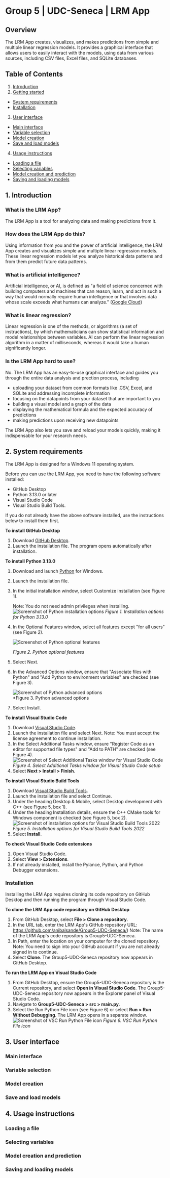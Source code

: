 # Group 5 | UDC-Seneca | LRM App

## Overview
<!-- TO DO: Add link to accessible PDF of Quick Start Guide-->

The LRM App creates, visualizes, and makes predictions from simple and multiple linear regression models. It provides a graphical interface that allows users to easily interact with the models, using data from various sources, including CSV files, Excel files, and SQLite databases.

## Table of Contents
<!--Finalize TOC at the very end. These are placeholders only at this point. All headings subject to change depending on project progress.--> 
1. [Introduction](#introduction)
2. [Getting started](#getting-started)
  - [System requirements](#system-requirements)
  - [Installation](#installation)
3. [User interface](#user-interface)
  - [Main interface](#main-interface)
  - [Variable selection](#variable-selection)
  - [Model creation](#model-creation)
  - [Save and load models](#save-and-load-models)
4. [Usage instructions](#usage-instructions)
  - [Loading a file](#loading-a-file)
  - [Selecting variables](#selecting-variables)
  - [Model creation and prediction](#model-creation-and-prediction)
  - [Saving and loading models](#saving-and-loading-models)

<!--Does Troubleshooting section need to be added? What about FAQs, Credits, Licence/License?-->

## 1. Introduction
<!-- TO DO: Add more information about name of the app (LRM App?), motivation for app, the target audience, the problem it solves, what we learned -->

### What is the LRM App? 
The LRM App is a tool for analyzing data and making predictions from it. 

### How does the LRM App do this?
Using information from you and the power of artificial intelligence, the LRM App creates and visualizes simple and multiple linear regression models. These linear regression models let you analyze historical data patterns and from them predict future data patterns. 

### What is artificial intelligence?
Artificial intelligence, or AI, is defined as "a field of science concerned with building computers and machines that can reason, learn, and act in such a way that would normally require human intelligence or that involves data whose scale exceeds what humans can analyze." ([Google Cloud](https://cloud.google.com/learn/what-is-artificial-intelligence#artificial-intelligence-defined))

### What is linear regression? 
Linear regression is one of the methods, or algorithms (a set of instructions), by which mathematicians can show statistical information and model relationships between variables. AI can perform the linear regression algorithm in a matter of milliseconds, whereas it would take a human significantly longer.  

### Is the LRM App hard to use?
No. The LRM App has an easy-to-use graphical interface and guides you through the entire data analysis and prection process, including
  - uploading your dataset from common formats like .CSV, Excel, and SQLite and addressing incomplete information
  - focusing on the datapoints from your dataset that are important to you
  - building a visual model and a graph of the data
  - displaying the mathematical formula and the expected accuracy of predictions
  - making predictions upon receiving new datapoints

The LRM App also lets you save and reload your models quickly, making it indispensable for your research needs.    

## 2. System requirements
The LRM App is designed for a Windows 11 operating system.

Before you can use the LRM App, you need to have the following software installed:
- GitHub Desktop
- Python 3.13.0 or later
- Visual Studio Code
- Visual Studio Build Tools.
   
If you do not already have the above software installed, use the instructions below to install them first. 

**To install GitHub Desktop**
1. Download [GitHub Desktop](https://desktop.github.com/download/).
2. Launch the installation file.
   The program opens automatically after installation.  

**To install Python 3.13.0**
1. Download and launch [Python](https://python.org/downloads/) for Windows.
2. Launch the installation file.
3. In the initial installation window, select Customize installation (see Figure 1).

   Note: You do not need admin privileges when installing.  
   ![Screenshot of Python installation options](/images/Python_installation_screenshot.jpg)
   *Figure 1. Installation options for Python 3.13.0*

5. In the Optional Features window, select all features except "for all users" (see Figure 2).

   ![Screenshot of Python optional features](Python_optional_features_screenshot.jpg)
   
   *Figure 2. Python optional features*

7. Select Next.
8. In the Advanced Options window, ensure that "Associate files with Python" and "Add Python to environment variables" are checked (see Figure 3).

   ![Screenshot of Python advanced options](Python_advanced_screenshot.jpg)  
   *Figure 3. Python advanced options  

9. Select Install.

**To install Visual Studio Code**
1. Download [Visual Studio Code](https://code.visualstudio.com/).
2. Launch the installation file and select Next.
   Note: You must accept the license agreement to continue installation.
3. In the Select Additional Tasks window, ensure "Register Code as an editor for supported file types" and "Add to PATH" are checked (see Figure 4).
![Screenshot of Select Additional Tasks window for Visual Studio Code](VSCsetuppagescreenshot.jpg)
*Figure 4. Select Additional Tasks window for Visual Studio Code setup*
4. Select **Next > Install > Finish**.

**To install Visual Studio Build Tools**
1. Download [Visual Studio Build Tools](https://visualstudio.microsoft.com/downloads/#build-tools-for-visual-studio-2022).
2. Launch the installation file and select Continue.
3. Under the heading Desktop & Mobile, select Desktop development with C++ (see Figure 5, box 1).
4. Under the heading Installation details, ensure the C++ CMake tools for Windows component is checked (see Figure 5, box 2).
![Screenshot of installation options for Visual Studio Build Tools 2022](Compiler_installation_screenshot.jpg)
*Figure 5. Installation options for Visual Studio Build Tools 2022*
5. Select **Install**. 

**To check Visual Studio Code extensions**
1. Open Visual Studio Code.
2. Select **View > Extensions**.
3. If not already installed, install the Pylance, Python, and Python Debugger extensions.
 
### Installation
Installing the LRM App requires cloning its code repository on GitHub Desktop and then running the program through Visual Studio Code. 

**To clone the LRM App code repository on GitHub Desktop**
1. From GitHub Desktop, select **File > Clone a repository**.
2. In the URL tab, enter the LRM App's GitHub repository URL: https://github.com/anibalsande/Group5-UDC-Seneca/)
   Note: The name of the LRM App's code repository is Group5-UDC-Seneca.
4. In Path, enter the location on your computer for the cloned repository.
   Note: You need to sign into your GitHub account if you are not already signed in to continue.
6. Select **Clone**.
   The Group5-UDC-Seneca repository now appears in GitHub Desktop. 

**To run the LRM App on Visual Studio Code**
1. From GitHub Desktop, ensure the Group5-UDC-Seneca repository is the Current repository, and select **Open in Visual Studio Code**.
   The Group5-UDC-Seneca repository now appears in the Explorer panel of Visual Studio Code.
2. Navigate to **Group5-UDC-Seneca > src > main.py**.
3. Select the Run Python File icon (see Figure 6) or select **Run > Run Without Debugging**.
   The LRM App opens in a separate window. 
![Screenshot of VSC Run Python File icon](VSCRunIconScreenshot.jpg)
*Figure 6. VSC Run Python File icon* 

## 3. User interface

### Main interface

### Variable selection

### Model creation

### Save and load models

## 4. Usage instructions

### Loading a file

### Selecting variables

### Model creation and prediction

### Saving and loading models

<!--Troubleshooting? FAQs? Credits? Licence/License?-->
